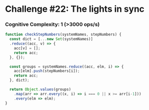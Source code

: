# Challenge #22: The lights in sync

### Cognitive Complexity: 1 (>3000 ops/s)

```js
function checkStepNumbers(systemNames, stepNumbers) {
  const dict = [...new Set(systemNames)]
  .reduce((acc, v) => {
    acc[v] = [];
    return acc;
  }, {});
 
  const groups = systemNames.reduce((acc, elm, i) => {
    acc[elm].push(stepNumbers[i]);
    return acc;
  }, dict);
  
  return Object.values(groups)
    .map(arr => arr.every((x, i) => i === 0 || x >= arr[i-1]))
    .every(elm => elm);
}
```
